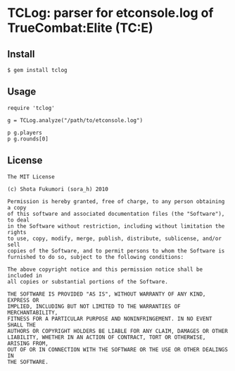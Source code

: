 # TCLog: parser for etconsole.log of TrueCombat:Elite (TC:E)

## Install

    $ gem install tclog

## Usage

    require 'tclog'

    g = TCLog.analyze("/path/to/etconsole.log")

    p g.players
    p g.rounds[0]

## License

    The MIT License

    (c) Shota Fukumori (sora_h) 2010

    Permission is hereby granted, free of charge, to any person obtaining a copy
    of this software and associated documentation files (the "Software"), to deal
    in the Software without restriction, including without limitation the rights
    to use, copy, modify, merge, publish, distribute, sublicense, and/or sell
    copies of the Software, and to permit persons to whom the Software is
    furnished to do so, subject to the following conditions:

    The above copyright notice and this permission notice shall be included in
    all copies or substantial portions of the Software.

    THE SOFTWARE IS PROVIDED "AS IS", WITHOUT WARRANTY OF ANY KIND, EXPRESS OR
    IMPLIED, INCLUDING BUT NOT LIMITED TO THE WARRANTIES OF MERCHANTABILITY,
    FITNESS FOR A PARTICULAR PURPOSE AND NONINFRINGEMENT. IN NO EVENT SHALL THE
    AUTHORS OR COPYRIGHT HOLDERS BE LIABLE FOR ANY CLAIM, DAMAGES OR OTHER
    LIABILITY, WHETHER IN AN ACTION OF CONTRACT, TORT OR OTHERWISE, ARISING FROM,
    OUT OF OR IN CONNECTION WITH THE SOFTWARE OR THE USE OR OTHER DEALINGS IN
    THE SOFTWARE.
